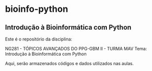 # bioinfo-python
## Introdução à Bioinformática com Python

Este é o repositório da disciplina:

NG281 - TÓPICOS AVANÇADOS DO PPG-GBM II - TURMA MAV
Tema: Introdução à Bioinformática com Python

Aqui, serão armazenados códigos e dados utilizados nas aulas.